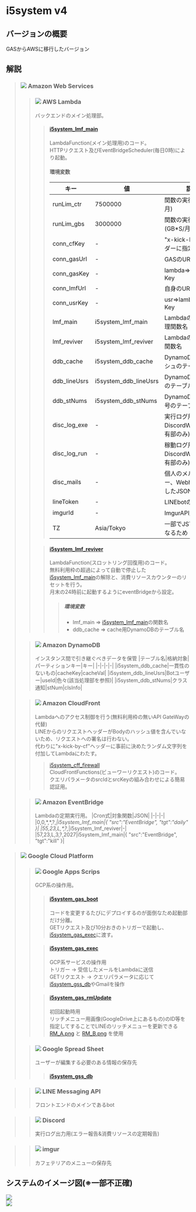 # i5system v4

## バージョンの概要
GASからAWSに移行したバージョン

## 解説
>  ### ![](README_CV/icon/AWS.png) Amazon Web Services
>> ### ![](README_CV/icon/AWS_Lambda.png) AWS Lambda
>> バックエンドのメイン処理部。
>>> #### [i5system_lmf_main](i5system_lmf_main.js)
>>> LambdaFunction(メイン処理用)のコード。\
>>> HTTPリクエスト及びEventBridgeScheduler(毎日0時)により起動。
>>> #### 環境変数
>>> |キー|値|説明|
>>> |-|-|-|
>>>	|runLim_ctr|7500000|関数の実行上限(回/月)|
>>> |runLim_gbs|3000000|関数の実行上限(GB*S/月)|
>>> |conn_cfKey|-|"x-kick-by-cf"ヘッダーに指定した値|
>>> |conn_gasUrl|-|GASのURL|
>>> |conn_gasKey|-|lambda=>gas用のKey|
>>> |conn_lmfUrl|-|自身のURL|
>>> |conn_usrKey|-|usr=>lambda用のKey
>>> |lmf_main|i5system_lmf_main|Lambdaのメイン処理関数名|
>>> |lmf_reviver|i5system_lmf_reviver|Lambdaの再起動用関数名|
>>> |ddb_cache|i5system_ddb_cache|DynamoDBのキャッシュのテーブル名|
>>> |ddb_lineUsrs|i5system_ddb_lineUsrs|DynamoDBのLINEIDのテーブル名|
>>> |ddb_stNums|i5system_ddb_stNums|DynamoDBの出席番号のテーブル名|
>>> |disc_log_exe|-|実行ログ用のDiscordWebhook(固有部のみ)|
>>> |disc_log_run|-|稼動ログ用のDiscordWebhook(固有部のみ)|
>>> |disc_mails|-|個人のメルアドをキー、Webhookを値としたJSON|
>>> |lineToken|-|LINEbotのトークン|
>>> |imgurId|-|ImgurAPI用のID|
>>> |TZ|Asia/Tokyo|一部でJSTが必要になるため|
>>
>>> #### [i5system_lmf_reviver](i5system_lmf_reviver.js)
>>> LambdaFunction(スロットリング回復用)のコード。\
>>> 無料利用枠の超過によって自動で停止した[i5system_lmf_main](i5system_lmf_main.js)の解除と、消費リソースカウンターのリセットを行う。\
>>> 月末の24時前に起動するようにeventBridgeから設定。
>>>> ##### 環境変数
>>>> * lmf_main => [i5system_lmf_main](i5system_lmf_main.js)の関数名
>>>> * ddb_cache => cache用DynamoDBのテーブル名
>
>> ### ![](README_CV/icon/AWS_DynamoDB.png) Amazon DynamoDB
>> インスタンス間で引き継ぐべきデータを保管
>> |テーブル名|格納対象|パーティションキー|キー|
>> |-|-|-|-|
>> |i5system_ddb_cache|一貫性のないもの|cacheKey|cacheVal|
>> |i5system_ddb_lineUsrs|Botユーザー|useId|色々(該当処理部を参照)|
>> |i5system_ddb_stNums|クラス通知|stNum|clsInfo|
>
>> ### ![](README_CV/icon/AWS_CloudFront.png) Amazon CloudFront
>>Lambdaへのアクセス制御を行う(無料利用枠の無いAPI GateWayの代替)\
>>LINEからのリクエストヘッダーがBodyのハッシュ値を含んでいないため、リクエストへの署名は行わない。\
>>代わりに"x-kick-by-cf"ヘッダーに事前に決めたランダム文字列を付加してLambdaにわたす。
>>> [i5system_cff_firewall](i5system_cff_firewall.js)\
>>> CloudFrontFunctions(ビューワーリクエスト)のコード。\
>>> クエリパラメータのsrcIdとsrcKeyの組み合わせによる簡易認証用。
>
>> ### ![](README_CV/icon/AWS_EventBridge.png) Amazon EventBridge
>> Lambdaの定期実行用。
>> |Cron式|対象関数|JSON|
>> |-|-|-|
>> |0,0,\*,\*,?,*|i5system_lmf_main|{ "src":"EventBridge", "tgt":"daily" }|
>> |55,23,L,\*,?,*|i5system_lmf_reviver|-|
>> |57,23,L,3,?,2027|i5system_lmf_main|{ "src":"EventBridge", "tgt":"kill" }|

>  ### ![](README_CV/icon/GCP.png) Google Cloud Platform
>> ### ![](README_CV/icon/GCP_GAG.png) Google Apps Scrips
>> GCP系の操作用。
>>> #### [i5system_gas_boot](i5system_gas_boot.js)
>>> コードを変更するたびにデプロイするのが面倒なため起動部だけ分離。\
>>> GETリクエスト及び10分おきのトリガーで起動し、[i5system_gas_exec](i5system_gas_exec.js)に渡す。
>>
>>> #### [i5system_gas_exec](i5system_gas_exec.js)
>>> GCP系サービスの操作用\
>>> トリガー → 受信したメールをLambdaに送信\
>>> GETリクエスト → クエリパラメータに応じて[i5system_gss_db](i5system_gss_db)やGmailを操作
>>
>>> #### [i5system_gas_rmUpdate](i5system_gas_rmUpdate.js)
>>> 初回起動時用\
>>> リッチメニュー用画像(GoogleDrive上にあるもの)のID等を指定してすることでLINEのリッチメニューを更新できる
>>> [RM_A.png](RM_A.png) と [RM_B.png](RM_B.png) を使用
>  
>> ### ![](README_CV/icon/GCP_GSS.png) Google Spread Sheet
>> ユーザーが編集する必要のある情報の保存先
>>> #### [i5system_gss_db](i5system_gss_db)

>> ### ![](README_CV/icon/LINE.png) LINE Messaging API
>> フロントエンドのメインであるbot

>> ### ![](README_CV/icon/Discord.png) Discord
>> 実行ログ出力用(エラー報告&消費リソースの定期報告)

>> ### ![](README_CV/icon/imgur.png) imgur
>> カフェテリアのメニューの保存先

## システムのイメージ図(※一部不正確)
![](README_CV/BP01.jpg)\
![](README_CV/BP02.jpg)